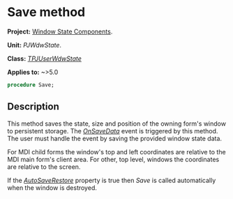 # Save method

**Project:** [Window State Components](../API.md).

**Unit:** _PJWdwState_.

**Class:** _[TPJUserWdwState](./TPJUserWdwState.md)_

**Applies to:** ~>5.0

```pascal
procedure Save;
```

## Description

This method saves the state, size and position of the owning form's window to persistent storage. The _[OnSaveData](./TPJUserWdwState-OnSaveData.md)_ event is triggered by this method. The user must handle the event by saving the provided window state data.

For MDI child forms the window's top and left coordinates are relative to the MDI main form's client area. For other, top level, windows the coordinates are relative to the screen.

If the _[AutoSaveRestore](./TPJCustomWdwState-AutoSaveRestore.md)_ property is true then _Save_ is called automatically when the window is destroyed.
